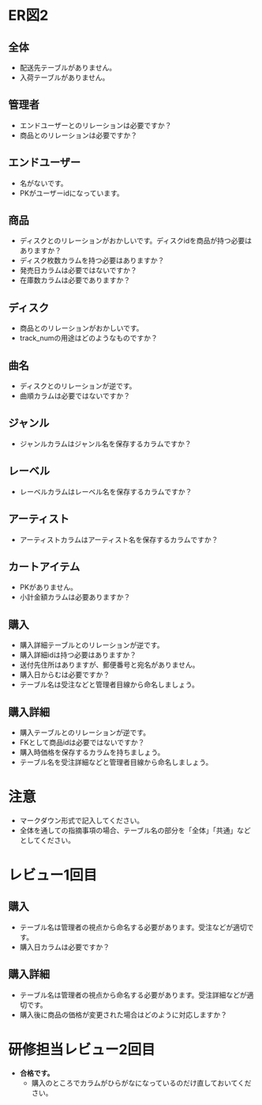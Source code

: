 # ER図2
## 全体
- 配送先テーブルがありません。
- 入荷テーブルがありません。

## 管理者
- エンドユーザーとのリレーションは必要ですか？
- 商品とのリレーションは必要ですか？

## エンドユーザー
- 名がないです。
- PKがユーザーidになっています。

## 商品
- ディスクとのリレーションがおかしいです。ディスクidを商品が持つ必要はありますか？
- ディスク枚数カラムを持つ必要はありますか？
- 発売日カラムは必要ではないですか？
- 在庫数カラムは必要でありますか？

## ディスク
- 商品とのリレーションがおかしいです。
- track_numの用途はどのようなものですか？

## 曲名
- ディスクとのリレーションが逆です。
- 曲順カラムは必要ではないですか？

## ジャンル
- ジャンルカラムはジャンル名を保存するカラムですか？

## レーベル
- レーベルカラムはレーベル名を保存するカラムですか？

## アーティスト
- アーティストカラムはアーティスト名を保存するカラムですか？

## カートアイテム
- PKがありません。
- 小計金額カラムは必要ありますか？

## 購入
- 購入詳細テーブルとのリレーションが逆です。
- 購入詳細idは持つ必要はありますか？
- 送付先住所はありますが、郵便番号と宛名がありません。
- 購入日からむは必要ですか？
- テーブル名は受注などと管理者目線から命名しましょう。

## 購入詳細
- 購入テーブルとのリレーションが逆です。
- FKとして商品idは必要ではないですか？
- 購入時価格を保存するカラムを持ちましょう。
- テーブル名を受注詳細などと管理者目線から命名しましょう。

# 注意
* マークダウン形式で記入してください。
* 全体を通しての指摘事項の場合、テーブル名の部分を「全体」「共通」などとしてください。


# レビュー1回目
## 購入
- テーブル名は管理者の視点から命名する必要があります。受注などが適切です。
- 購入日カラムは必要ですか？

## 購入詳細
- テーブル名は管理者の視点から命名する必要があります。受注詳細などが適切です。
- 購入後に商品の価格が変更された場合はどのように対応しますか？


# 研修担当レビュー2回目
- **合格です。**
  - 購入のところでカラムがひらがなになっているのだけ直しておいてください。
